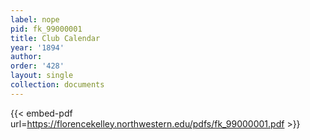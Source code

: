 ```yaml
---
label: nope
pid: fk_99000001
title: Club Calendar
year: '1894'
author:
order: '428'
layout: single
collection: documents
---
```



{{< embed-pdf url=https://florencekelley.northwestern.edu/pdfs/fk_99000001.pdf >}}